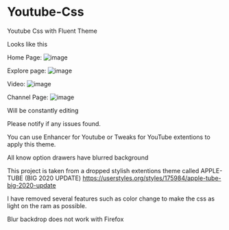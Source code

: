 # Youtube-Css
Youtube Css with Fluent Theme

Looks like this

Home Page:
 ![image](https://user-images.githubusercontent.com/47000780/165353523-8193050f-b209-4a46-9440-1c4fc81732cb.png)

Explore page:
 ![image](https://user-images.githubusercontent.com/47000780/165353147-339ae0da-10a9-4961-a106-348b6a0e50f9.png)

Video:
 ![image](https://user-images.githubusercontent.com/47000780/165353416-3bfc0542-4a86-49fe-a400-1ddc96e371d0.png)

Channel Page:
 ![image](https://user-images.githubusercontent.com/47000780/165353648-451546cc-6f8a-447b-ab71-14cbf52702b4.png)

Will be constantly editing 

Please notify if any issues found.

You can use Enhancer for Youtube or Tweaks for YouTube extentions to apply this theme.

All know option drawers have blurred background

This project is taken from a dropped stylish extentions theme called APPLE-TUBE (BIG 2020 UPDATE)
https://userstyles.org/styles/175984/apple-tube-big-2020-update

I have removed several features such as color change to make the css as light on the ram as possible.

Blur backdrop does not work with Firefox
